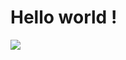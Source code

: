 # Hello world !

<img align="left" wisth="47%" src="https://github-readme-stats.vercel.app/api?username=Sudoeranas&show_icons=true&theme=synthwave" />

